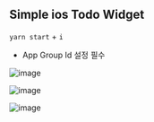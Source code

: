 ## Simple ios Todo Widget 

`yarn start` + `i`

* App Group Id 설정 필수

![image](https://github.com/user-attachments/assets/c7a076c6-407a-4a85-9da4-1b1e18ffb236)

![image](https://github.com/user-attachments/assets/916ed720-251f-4aca-9831-f244ef559fc8)

![image](https://github.com/user-attachments/assets/c08b91fb-b141-4e5c-8277-232be778450c)
